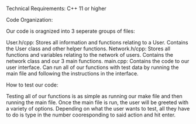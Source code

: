 Technical Requirements: C++ 11 or higher

Code Organization:

Our code is oragnized into 3 seperate groups of files:
 
User.h/cpp: Stores all information and functions relating to a User. Contains the User class and other helper functions.
Network.h/cpp: Stores all functions and variables relating to the network of users. Contains the network class and our 3 main functions.
main.cpp: Contains the code to our user interface. Can run all of our functions with test data by running the main file and following the instructions in the interface.
 
How to test our code:

Testing all of our functions is as simple as running our make file and then running the main file. Once the main file is run, the user will be greeted with a variety of options. Depending on what the user wants to test, all they have to do is type in the number cooresponding to said action and hit enter.

